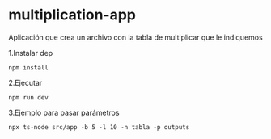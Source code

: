 # multiplication-app

Aplicación que crea un archivo con la tabla de multiplicar que le indiquemos

1.Instalar dep

```
npm install 
```

2.Ejecutar

```
npm run dev
```

3.Ejemplo para pasar parámetros

```
npx ts-node src/app -b 5 -l 10 -n tabla -p outputs
```